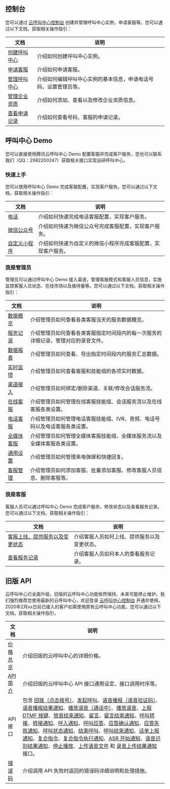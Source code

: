 ## 控制台
您可以通过 [云呼叫中心控制台](https://console.cloud.tencent.com/ccc) 创建并管理呼叫中心实例，申请客服等。您可以通过以下文档，获取相关操作指引：

| 文档 | 说明 | 
|---------|---------|
| [创建呼叫中心](https://cloud.tencent.com/document/product/679/41349) | 介绍如何创建呼叫中心实例。 |
| [申请客服](https://cloud.tencent.com/document/product/679/41350) | 介绍如何申请客服。 |
| [管理呼叫中心](https://cloud.tencent.com/document/product/679/41351) | 介绍如何编辑呼叫中心实例的基本信息，申请电话号码，设置管理员等。 |
| [管理企业资质](https://cloud.tencent.com/document/product/679/41352) | 介绍如何添加、查看以及修改企业资质信息。 |
| [查看申请记录](https://cloud.tencent.com/document/product/679/41353) | 介绍如何查看号码、客服的申请记录。 |


## 呼叫中心 Demo
您可以直接使用腾讯云呼叫中心 Demo 配置客服并完成客户服务，您也可以联系我们（QQ：2982200247）获取相关接口实现自研呼叫中心。

### 快速上手
您可以使用呼叫中心 Demo 完成客服配置，实现客户服务。您可以通过以下文档，获取相关操作指引：

| 文档 | 说明 | 
|---------|---------|
| [电话](https://cloud.tencent.com/document/product/679/41404) | 介绍如何快速完成电话客服配置，实现客户服务。 |
| [微信公众号](https://cloud.tencent.com/document/product/679/41405) | 介绍如何快速为微信公众号完成客服配置，实现客户服务。 |
| [自定义小程序](https://cloud.tencent.com/document/product/679/41406) | 介绍如何快速为自定义的微信小程序完成客服配置，实现客户服务。 |

### 我是管理员
管理员可以通过呼叫中心 Demo 接入渠道，管理客服模式和客服人员信息，实施监控客服人员状态、在线市场以及接待量等。您可以通过以下文档，获取相关操作指引：

| 文档 | 说明 | 
|---------|---------|
| [数据概览](https://cloud.tencent.com/document/product/679/41354) | 介绍管理员如何查看各类客服当天的服务数据概览。 |
| [服务记录](https://cloud.tencent.com/document/product/679/41355) | 介绍管理员如何查看各类客服指定时间段内的每一次服务的详细记录，管理对应的录音文件。 |
| [数据报表](https://cloud.tencent.com/document/product/679/41356) | 介绍管理员如何查看、导出指定时间段内的服务汇总数据。 |
| [实时监控](https://cloud.tencent.com/document/product/679/41357) | 介绍管理员如何查看客服和技能组的各项实时数据。 |
| [渠道接入](https://cloud.tencent.com/document/product/679/41358) | 介绍管理员如何绑定/删除渠道、关联/修改会话服务流。 |
| [在线客服](https://cloud.tencent.com/document/product/679/41359) | 介绍管理员如何管理在线客服技能组、会话服务流以及在线客服各类设置。 |
| [电话客服](https://cloud.tencent.com/document/product/679/41360) | 介绍管理员如何管理电话客服技能组、IVR、音频、电话号码以及电话客服各类设置。 |
| [全媒体客服](https://cloud.tencent.com/document/product/679/41361) | 介绍管理员如何管理全媒体客服技能组、全媒体服务流以及全媒体客服各类设置。 |
| [通用设置](https://cloud.tencent.com/document/product/679/41362) | 介绍管理员如何管理来电弹屏和快捷回复。 |
| [客服管理](https://cloud.tencent.com/document/product/679/41363) | 介绍管理员如何添加客服、批量添加客服、修改客服人员信息、删除客服等。 |

### 我是客服
客服人员可以通过呼叫中心 Demo 完成客户服务，修改状态以及查看服务记录。您可以通过以下文档，获取相关操作指引：

| 文档 | 说明 | 
|---------|---------|
| [客服上线、提供服务以及变更状态](https://cloud.tencent.com/document/product/679/41364) | 介绍客服人员如何上线、提供服务以及变更状态。 |
| [查看服务记录](https://cloud.tencent.com/document/product/679/41365) | 介绍客服人员如何本人的查看服务记录。 |

## 旧版 API
云呼叫中心已全面升级，旧版的云呼叫中心功能依然保持，未来可能停止维护。我们强烈推荐您使用最新的云呼叫中心，欢迎登录 [云呼叫中心控制台](https://console.cloud.tencent.com/ccc) 开通并使用。
2020年2月xx日前已接入的客户如需使用原有云呼叫中心功能，您可以通过以下文档，获取相关操作指引，

| 文档 | 说明 | 
|---------|---------|
| [价格总览](https://cloud.tencent.com/document/product/679/14494) | 介绍旧版的云呼叫中心的详细价格。|
| [API 简介](https://cloud.tencent.com/document/product/679/14499) | 介绍旧版的云呼叫中心 API 接口通用设定、接口调用时序等。 |
| API 接口 | 包含 [回拨（点击拨号）](https://cloud.tencent.com/document/product/679/31932)、[发起呼叫](https://cloud.tencent.com/document/product/679/14501)、[语音播报（语音验证码）](https://cloud.tencent.com/document/product/679/18276)、[语音播报结果通知](https://cloud.tencent.com/document/product/679/18275)、[播放语音（通话中）](https://cloud.tencent.com/document/product/679/39207)、[播放语音](https://cloud.tencent.com/document/product/679/14509)、[上报 DTMF 按键](https://cloud.tencent.com/document/product/679/14500)、[放音结束通知](https://cloud.tencent.com/document/product/679/14510)、[留言](https://cloud.tencent.com/document/product/679/14517)、[留言结束通知](https://cloud.tencent.com/document/product/679/14512)、[呼叫转接](https://cloud.tencent.com/document/product/679/14506)、[转接通知](https://cloud.tencent.com/document/product/679/20227)、[呼入通知](https://cloud.tencent.com/document/product/679/14502)、[呼叫应答](https://cloud.tencent.com/document/product/679/14503)、[应答确认通知](https://cloud.tencent.com/document/product/679/18272)、[应答失败通知](https://cloud.tencent.com/document/product/679/18271)、[呼叫状态通知](https://cloud.tencent.com/document/product/679/14504)、[结束呼叫](https://cloud.tencent.com/document/product/679/14514)、[呼叫结束通知](https://cloud.tencent.com/document/product/679/14507)、[话单上报通知](https://cloud.tencent.com/document/product/679/14515)、[复合指令](https://cloud.tencent.com/document/product/679/14505)、[复合指令执行通知](https://cloud.tencent.com/document/product/679/14508)、[ASR 开始通知](https://cloud.tencent.com/document/product/679/18269)、[语音识别结果通知](https://cloud.tencent.com/document/product/679/18277)、[停止播放](https://cloud.tencent.com/document/product/679/20228)、[上传语音文件](https://cloud.tencent.com/document/product/679/18273) 和 [录音上传结果通知](https://cloud.tencent.com/document/product/679/39208) 接口。 |
| [错误码](https://cloud.tencent.com/document/product/679/14513) | 介绍调用 API 失败时返回的错误码详细说明和处理措施。 |
